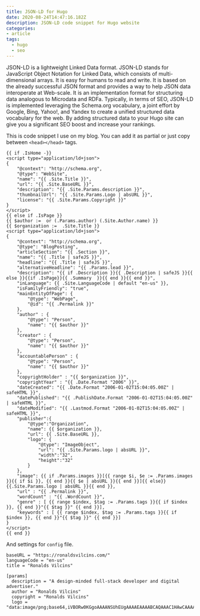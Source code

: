 ```yaml
---
title: JSON-LD for Hugo
date: 2020-08-24T14:47:16.182Z
description: JSON-LD code snippet for Hugo website
categories:
- article
tags:
  - hugo
  - seo
---
```

JSON-LD is a lightweight Linked Data format. JSON-LD stands for JavaScript Object Notation for Linked Data, which consists of multi-dimensional arrays. It is easy for humans to read and write. It is based on the already successful JSON format and provides a way to help JSON data interoperate at Web-scale. It is an implementation format for structuring data analogous to Microdata and RDFa. Typically, in terms of SEO, JSON-LD is implemented leveraging the Schema.org vocabulary, a joint effort by Google, Bing, Yahoo!, and Yandex to create a unified structured data vocabulary for the web. By adding structured data to your Hugo site can give you a significant SEO boost and increase your rankings.

This is code snippet I use on my blog. You can add it as partial or just copy between `<head></head>` tags.

```
{{ if .IsHome -}}
<script type="application/ld+json">
{
    "@context": "http://schema.org",
    "@type": "WebSite",
    "name": "{{ .Site.Title }}",
    "url": "{{ .Site.BaseURL }}",
    "description": "{{ .Site.Params.description }}",
    "thumbnailUrl": "{{ .Site.Params.Logo | absURL }}",
    "license": "{{ .Site.Params.Copyright }}"
}
</script>
{{ else if .IsPage }}
{{ $author :=  or (.Params.author) (.Site.Author.name) }}
{{ $organization :=  .Site.Title }}
<script type="application/ld+json">
{
    "@context": "http://schema.org",
    "@type": "BlogPosting",
    "articleSection": "{{ .Section }}",
    "name": "{{ .Title | safeJS }}",
    "headline": "{{ .Title | safeJS }}",
    "alternativeHeadline": "{{ .Params.lead }}",
    "description": "{{ if .Description }}{{ .Description | safeJS }}{{ else }}{{if .IsPage}}{{ .Summary  }}{{ end }}{{ end }}",
    "inLanguage": {{ .Site.LanguageCode | default "en-us" }},
    "isFamilyFriendly": "true",
    "mainEntityOfPage": {
        "@type": "WebPage",
        "@id": "{{ .Permalink }}"
    },
    "author" : {
        "@type": "Person",
        "name": "{{ $author }}"
    },
    "creator" : {
        "@type": "Person",
        "name": "{{ $author }}"
    },
    "accountablePerson" : {
        "@type": "Person",
        "name": "{{ $author }}"
    },
    "copyrightHolder" : "{{ $organization }}",
    "copyrightYear" : "{{ .Date.Format "2006" }}",
    "dateCreated": "{{ .Date.Format "2006-01-02T15:04:05.00Z" | safeHTML }}",
    "datePublished": "{{ .PublishDate.Format "2006-01-02T15:04:05.00Z" | safeHTML }}",
    "dateModified": "{{ .Lastmod.Format "2006-01-02T15:04:05.00Z" | safeHTML }}",
    "publisher":{
        "@type":"Organization",
        "name": {{ $organization }},
        "url": {{ .Site.BaseURL }},
        "logo": {
            "@type": "ImageObject",
            "url": "{{ .Site.Params.logo | absURL }}",
            "width":"32",
            "height":"32"
        }
    },
    "image": {{ if .Params.images }}[{{ range $i, $e := .Params.images }}{{ if $i }}, {{ end }}{{ $e | absURL }}{{ end }}]{{ else}}{{.Site.Params.logo | absURL }}{{ end }},
    "url" : "{{ .Permalink }}",
    "wordCount" : "{{ .WordCount }}",
    "genre" : [ {{ range $index, $tag := .Params.tags }}{{ if $index }}, {{ end }}"{{ $tag }}" {{ end }}],
    "keywords" : [ {{ range $index, $tag := .Params.tags }}{{ if $index }}, {{ end }}"{{ $tag }}" {{ end }}]
}
</script>
{{ end }}
```

And settings for `config` file.

```
baseURL = "https://ronaldsvilcins.com/"
languageCode = "en-us"
title = "Ronalds Vilcins"

[params]
  description = "A design-minded full-stack developer and digital advertiser."
  author = "Ronalds Vilcins"
  copyright = "Ronalds Vilcins"
  logo = "data:image/png;base64,iVBORw0KGgoAAAANSUhEUgAAAAEAAAABCAQAAAC1HAwCAAAAC0lEQVR42mNk+A8AAQUBAScY42YAAAAASUVORK5CYII="
```